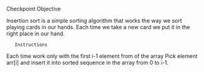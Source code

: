 Checkpoint Objective
 

Insertion sort is a simple sorting algorithm that works the way we sort playing cards in our hands. Each time we take a new card we put it in the right place in our hand. 



       Instructions

       
Each time work only with the first i-1 element from of the array
Pick element arr[i] and insert it into sorted sequence in the array from 0 to i-1.